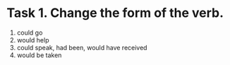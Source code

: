# Task 1. Change the form of the verb.
1) could go
2) would help
3) could speak, had been, would have received
4) would be taken